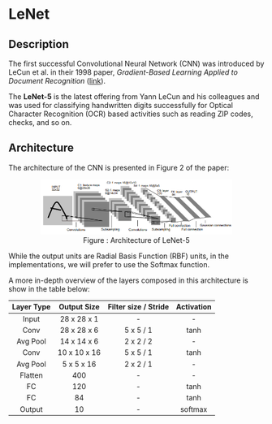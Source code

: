 # LeNet 

## Description 
The first successful Convolutional Neural Network (CNN) was introduced by LeCun et al. in their 1998 paper, 
*Gradient-Based Learning Applied to Document Recognition* ([link](http://yann.lecun.com/exdb/publis/pdf/lecun-01a.pdf)). 

The **LeNet-5** is the latest offering from Yann LeCun and his colleagues and was used for classifying
handwritten digits successfully for Optical Character Recognition (OCR) based activities such as reading
ZIP codes, checks, and so on.

## Architecture 
The architecture of the CNN is presented in Figure 2 of the paper: 
<p align="center">
	<img src="images/lenet.PNG" width=75% height=75%>
	<br>Figure : Architecture of LeNet-5
</p>
While the output units are Radial Basis Function (RBF) units, in the implementations, we will 
prefer to use the Softmax function. 

A more in-depth overview of the layers composed in this architecture is show in the table below:
<br>

| Layer Type |  Output Size | Filter size / Stride | Activation |
|:----------:|:------------:|:--------------------:|:----------:|
|    Input   |  28 x 28 x 1 |           -          |      -     |
|    Conv    |  28 x 28 x 6 |       5 x 5 / 1      |    tanh    |
|  Avg Pool  |  14 x 14 x 6 |       2 x 2 / 2      |      -     |
|    Conv    | 10 x 10 x 16 |       5 x 5 / 1      |    tanh    |
|  Avg Pool  |  5 x 5 x 16  |       2 x 2 / 1      |      -     |
|   Flatten  |     400      |           -          |      -     |
|     FC     |      120     |           -          |    tanh    |
|     FC     |      84      |           -          |    tanh    |
|   Output   |      10      |           -          |   softmax  |